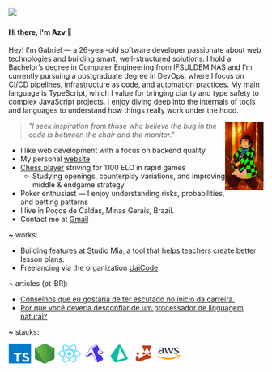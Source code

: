 ![](https://komarev.com/ghpvc/?username=azevgabriel&color=006bed)

<h4>Hi there, I'm Azv 👋</h4>

Hey! I'm Gabriel — a 26-year-old software developer passionate about web technologies and building smart, well-structured solutions. I hold a Bachelor’s degree in Computer Engineering from IFSULDEMINAS and I’m currently pursuing a postgraduate degree in DevOps, where I focus on CI/CD pipelines, infrastructure as code, and automation practices. My main language is TypeScript, which I value for bringing clarity and type safety to complex JavaScript projects. I enjoy diving deep into the internals of tools and languages to understand how things really work under the hood.

<img align="right" width=15% min-width=500px src="tanjiro-transition.gif"/>
<div align="left">

>  _"I seek inspiration from those who believe the bug in the code is between the chair and the monitor."_

- I like web development with a focus on backend quality
- My personal [website](https://www.azevgabriel.com.br)
- [Chess player](https://www.chess.com/member/azevgabriel) striving for 1100 ELO in rapid games  
   - Studying openings, counterplay variations, and improving middle & endgame strategy
- Poker enthusiast — I enjoy understanding risks, probabilities, and betting patterns
- I live in Poços de Caldas, Minas Gerais, Brazil.
- Contact me at <a href="mailto:azevgabriel@gmail.com">Gmail</a>

**~** works:

- Building features at [Studio Mia](https://app.studiomia.ai/), a tool that helps teachers create better lesson plans.
- Freelancing via the organization [UaiCode](https://github.com/Uai-Code).

**~** articles (pt-BR):

- [Conselhos que eu gostaria de ter escutado no ínicio da carreira.](https://www.linkedin.com/pulse/conselhos-que-eu-gostaria-de-ter-escutado-%25C3%25ADnicio-da-carreira-azevedo-2njjf/?trackingId=yJElYqvtQgKLtMlNsPh%2BXA%3D%3D)
- [Por que você deveria desconfiar de um processador de linguagem natural?](https://www.linkedin.com/pulse/por-que-voc%C3%AA-deveria-desconfiar-de-um-processador-natural-azevedo-prxgf/?trackingId=O5WerAgFSJOwv%2FL6iE3hag%3D%3D)

**~** stacks:

<div style="display: inline_block">
  <img align="center" alt="TypeScript" height="40" width="45" src="https://github.com/devicons/devicon/blob/master/icons/typescript/typescript-original.svg">
  <img align="center" alt="Nodejs" height="40" width="45" src="https://github.com/devicons/devicon/blob/master/icons/nodejs/nodejs-original.svg" />
  <img align="center" alt="ReactJS" height="40" width="45" src="https://github.com/devicons/devicon/blob/master/icons/react/react-original.svg">
  <img align="center" alt="Expo" height="40" width="45" src="https://github.com/vscode-icons/vscode-icons/blob/master/icons/file_type_expo.svg">
  <img align="center" alt="Prisma" height="40" width="45" src="https://github.com/PKief/vscode-material-icon-theme/blob/main/icons/prisma.svg">
  <img align="center" alt="Jest" height="40" width="45" src="https://github.com/vscode-icons/vscode-icons/blob/master/icons/file_type_jest.svg">
  <img align="center" alt="Amazon" height="40" width="45" src="https://github.com/devicons/devicon/blob/master/icons/amazonwebservices/amazonwebservices-original-wordmark.svg">   
</div>




